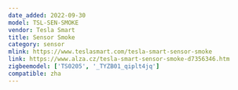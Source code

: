 ```yaml
---
date_added: 2022-09-30
model: TSL-SEN-SMOKE
vendor: Tesla Smart
title: Sensor Smoke
category: sensor
mlink: https://www.teslasmart.com/tesla-smart-sensor-smoke
link: https://www.alza.cz/tesla-smart-sensor-smoke-d7356346.htm
zigbeemodel: ['TS0205', '_TYZB01_qiplt4jq']
compatible: zha
---
```




